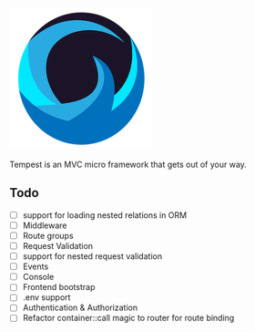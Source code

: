 ![](/.github/tempest-logo-sm.png)

Tempest is an MVC micro framework that gets out of your way.

## Todo

- [ ] support for loading nested relations in ORM
- [ ] Middleware
- [ ] Route groups
- [ ] Request Validation
- [ ] support for nested request validation
- [ ] Events
- [ ] Console
- [ ] Frontend bootstrap
- [ ] .env support
- [ ] Authentication & Authorization
- [ ] Refactor container::call magic to router for route binding